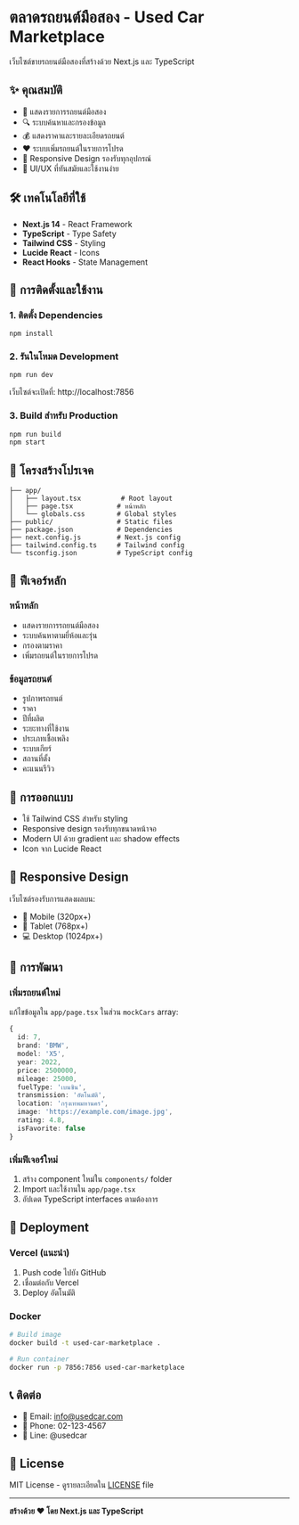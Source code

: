 # ตลาดรถยนต์มือสอง - Used Car Marketplace

เว็บไซต์ขายรถยนต์มือสองที่สร้างด้วย Next.js และ TypeScript

## ✨ คุณสมบัติ

- 🚗 แสดงรายการรถยนต์มือสอง
- 🔍 ระบบค้นหาและกรองข้อมูล
- 💰 แสดงราคาและรายละเอียดรถยนต์
- ❤️ ระบบเพิ่มรถยนต์ในรายการโปรด
- 📱 Responsive Design รองรับทุกอุปกรณ์
- 🎨 UI/UX ที่ทันสมัยและใช้งานง่าย

## 🛠️ เทคโนโลยีที่ใช้

- **Next.js 14** - React Framework
- **TypeScript** - Type Safety
- **Tailwind CSS** - Styling
- **Lucide React** - Icons
- **React Hooks** - State Management

## 🚀 การติดตั้งและใช้งาน

### 1. ติดตั้ง Dependencies

```bash
npm install
```

### 2. รันในโหมด Development

```bash
npm run dev
```

เว็บไซต์จะเปิดที่: http://localhost:7856

### 3. Build สำหรับ Production

```bash
npm run build
npm start
```

## 📁 โครงสร้างโปรเจค

```
├── app/
│   ├── layout.tsx          # Root layout
│   ├── page.tsx           # หน้าหลัก
│   └── globals.css        # Global styles
├── public/                # Static files
├── package.json           # Dependencies
├── next.config.js         # Next.js config
├── tailwind.config.ts     # Tailwind config
└── tsconfig.json          # TypeScript config
```

## 🎯 ฟีเจอร์หลัก

### หน้าหลัก
- แสดงรายการรถยนต์มือสอง
- ระบบค้นหาตามยี่ห้อและรุ่น
- กรองตามราคา
- เพิ่มรถยนต์ในรายการโปรด

### ข้อมูลรถยนต์
- รูปภาพรถยนต์
- ราคา
- ปีที่ผลิต
- ระยะทางที่ใช้งาน
- ประเภทเชื้อเพลิง
- ระบบเกียร์
- สถานที่ตั้ง
- คะแนนรีวิว

## 🎨 การออกแบบ

- ใช้ Tailwind CSS สำหรับ styling
- Responsive design รองรับทุกขนาดหน้าจอ
- Modern UI ด้วย gradient และ shadow effects
- Icon จาก Lucide React

## 📱 Responsive Design

เว็บไซต์รองรับการแสดงผลบน:
- 📱 Mobile (320px+)
- 📱 Tablet (768px+)
- 💻 Desktop (1024px+)

## 🔧 การพัฒนา

### เพิ่มรถยนต์ใหม่

แก้ไขข้อมูลใน `app/page.tsx` ในส่วน `mockCars` array:

```typescript
{
  id: 7,
  brand: 'BMW',
  model: 'X5',
  year: 2022,
  price: 2500000,
  mileage: 25000,
  fuelType: 'เบนซิน',
  transmission: 'อัตโนมัติ',
  location: 'กรุงเทพมหานคร',
  image: 'https://example.com/image.jpg',
  rating: 4.8,
  isFavorite: false
}
```

### เพิ่มฟีเจอร์ใหม่

1. สร้าง component ใหม่ใน `components/` folder
2. Import และใช้งานใน `app/page.tsx`
3. อัปเดต TypeScript interfaces ตามต้องการ

## 🚀 Deployment

### Vercel (แนะนำ)

1. Push code ไปยัง GitHub
2. เชื่อมต่อกับ Vercel
3. Deploy อัตโนมัติ

### Docker

```bash
# Build image
docker build -t used-car-marketplace .

# Run container
docker run -p 7856:7856 used-car-marketplace
```

## 📞 ติดต่อ

- 📧 Email: info@usedcar.com
- 📱 Phone: 02-123-4567
- 💬 Line: @usedcar

## 📄 License

MIT License - ดูรายละเอียดใน [LICENSE](LICENSE) file

---

**สร้างด้วย ❤️ โดย Next.js และ TypeScript** 